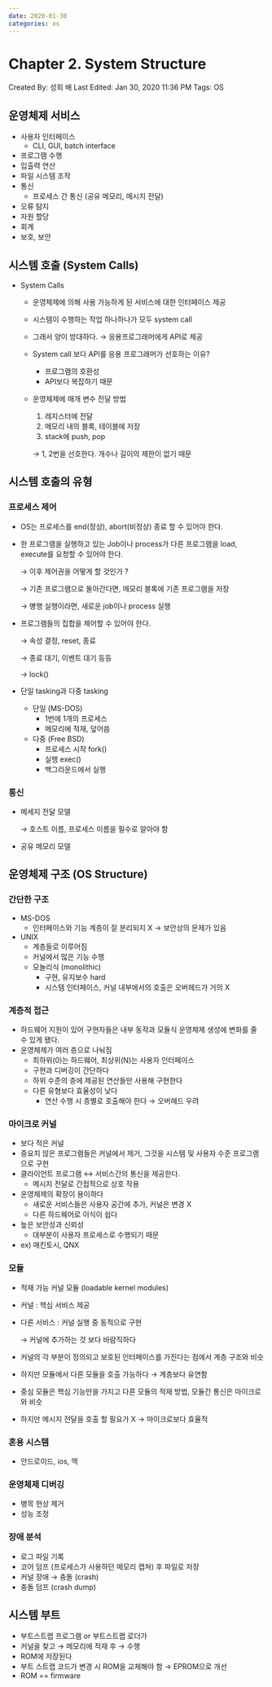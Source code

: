 ```yaml
---
date: 2020-01-30
categories: os
---
```

# Chapter 2. System Structure

Created By: 성희 배
Last Edited: Jan 30, 2020 11:36 PM
Tags: OS

## 운영체제 서비스

- 사용자 인터페이스
    - CLI, GUI, batch interface
- 프로그램 수행
- 입출력 연산
- 파일 시스템 조작
- 통신
    - 프로세스 간 통신 (공유 메모리, 메시지 전달)
- 오류 탐지
- 자원 할당
- 회계
- 보호, 보안

## 시스템 호출 (System Calls)

- System Calls
    - 운영체제에 의해 사용 가능하게 된 서비스에 대한 인터페이스 제공
    - 시스템이 수행하는 작업 하나하나가 모두 system call
    - 그래서 양이 방대하다. → 응용프로그래머에게 API로 제공
    - System call 보다 API를 응용 프로그래머가 선호하는 이유?
        - 프로그램의 호환성
        - API보다 복잡하기 때문
    - 운영체제에 매개 변수 전달 방법
        1. 레지스터에 전달
        2. 메모리 내의 블록, 테이블에 저장
        3. stack에 push, pop

        → 1, 2번을 선호한다. 개수나 길이의 제한이 없기 때문

## 시스템 호출의 유형

### 프로세스 제어

- OS는 프로세스를 end(정상), abort(비정상) 종료 할 수 있어야 한다.
- 한 프로그램을 실행하고 있는 Job이나 process가 다른 프로그램을 load, execute를 요청할 수 있어야 한다.

    → 이후 제어권을 어떻게 할 것인가 ?

    → 기존 프로그램으로 돌아간다면, 메모리 블록에 기존 프로그램을 저장

    → 병행 실행이라면, 새로운 job이나 process 실행

- 프로그램들의 집합을 제어할 수 있어야 한다.

    → 속성 결정, reset, 종료

    → 종료 대기, 이벤트 대기 등등

    → lock()

- 단일 tasking과 다중 tasking
    - 단일 (MS-DOS)
        - 1번에 1개의 프로세스
        - 메모리에 적재, 덮어씀
    - 다중 (Free BSD)
        - 프로세스 시작 fork()
        - 실행 exec()
        - 백그라운드에서 실행

### 통신

- 메세지 전달 모델

    → 호스트 이름, 프로세스 이름을 필수로 알아야 함

- 공유 메모리 모델

## 운영체제 구조 (OS Structure)

### 간단한 구조

- MS-DOS
    - 인터페이스와 기능 계층이 잘 분리되지 X → 보안상의 문제가 있음
- UNIX
    - 계층들로 이루어짐
    - 커널에서 많은 기능 수행
    - 모놀리식 (monolithic)
        - 구현, 유지보수 hard
        - 시스템 인터페이스, 커널 내부에서의 호출은 오버헤드가 거의 X

### 계층적 접근

- 하드웨어 지원이 있어 구현자들은 내부 동작과 모듈식 운영체제 생성에 변화를 줄 수 있게 됐다.
- 운영체제가 여러 층으로 나눠짐
    - 최하위(0)는 하드웨어, 최상위(N)는 사용자 인터페이스
    - 구현과 디버깅이 간단하다
    - 하위 수준의 층에 제공된 연산들만 사용해 구현한다
    - 다른 유형보다 효율성이 낮다
        - 연산 수행 시 층별로 호출해야 한다 → 오버헤드 우려

### 마이크로 커널

- 보다 적은 커널
- 중요치 않은 프로그램들은 커널에서 제거, 그것을 시스템 및 사용자 수준 프로그램으로 구현
- 클라이언트 프로그램 ↔ 서비스간의 통신을 제공한다.
    - 메시지 전달로 간접적으로 상호 작용
- 운영체제의 확장이 용이하다
    - 새로운 서비스들은 사용자 공간에 추가, 커널은 변경 X
    - 다른 하드웨어로 이식이 쉽다
- 높은 보안성과 신뢰성
    - 대부분이 사용자 프로세스로 수행되기 때문
- ex) 매킨토시, QNX

### 모듈

- 적재 가능 커널 모듈 (loadable kernel modules)
- 커널 : 핵심 서비스 제공
- 다른 서비스 : 커널 실행 중 동적으로 구현

    → 커널에 추가하는 것 보다 바람직하다

- 커널의 각 부분이 정의되고 보호된 인터페이스를 가진다는 점에서 계층 구조와 비슷
- 하지만 모듈에서 다른 모듈을 호출 가능하다 → 계층보다 유연함
- 중심 모듈은 핵심 기능만을 가지고 다른 모듈의 적재 방법, 모듈간 통신은 마이크로와 비슷
- 하지만 메시지 전달을 호출 할 필요가 X → 마이크로보다 효율적

### 혼용 시스템

- 안드로이드, ios, 맥

### 운영체제 디버깅

- 병목 현상 제거
- 성능 조정

### 장애 분석

- 로그 파일 기록
- 코어 덤프 (프로세스가 사용하던 메모리 캡쳐) 후 파일로 저장
- 커널 장애 → 충돌 (crash)
- 충돌 덤프 (crash dump)

## 시스템 부트

- 부트스트랩 프로그램 or 부트스트랩 로더가
- 커널을 찾고 → 메모리에 적재 후 → 수행
- ROM에 저장된다
- 부트 스트랩 코드가 변경 시 ROM을 교체해야 함 → EPROM으로 개선
- ROM == firmware